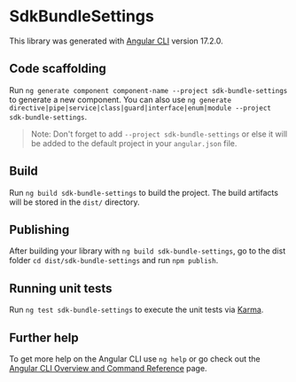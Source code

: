 # SdkBundleSettings

This library was generated with [Angular CLI](https://github.com/angular/angular-cli) version 17.2.0.

## Code scaffolding

Run `ng generate component component-name --project sdk-bundle-settings` to generate a new component. You can also use `ng generate directive|pipe|service|class|guard|interface|enum|module --project sdk-bundle-settings`.
> Note: Don't forget to add `--project sdk-bundle-settings` or else it will be added to the default project in your `angular.json` file. 

## Build

Run `ng build sdk-bundle-settings` to build the project. The build artifacts will be stored in the `dist/` directory.

## Publishing

After building your library with `ng build sdk-bundle-settings`, go to the dist folder `cd dist/sdk-bundle-settings` and run `npm publish`.

## Running unit tests

Run `ng test sdk-bundle-settings` to execute the unit tests via [Karma](https://karma-runner.github.io).

## Further help

To get more help on the Angular CLI use `ng help` or go check out the [Angular CLI Overview and Command Reference](https://angular.io/cli) page.
